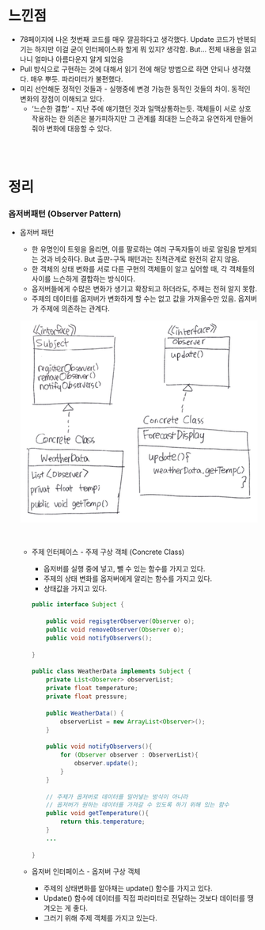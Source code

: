 <br/>

# 느낀점
- 78페이지에 나온 첫번째 코드를 매우 깔끔하다고 생각했다. Update 코드가 반복되기는 하지만 이걸 굳이 인터페이스화 할게 뭐 있지? 생각함. But… 전체 내용을 읽고 나니 얼마나 아름다운지 알게 되었음
- Pull 방식으로 구현하는 것에 대해서 읽기 전에 해당 방법으로 하면 안되나 생각했다. 매우 뿌듯. 파라미터가 불편했다.
- 미리 선언해둔 정적인 것들과 - 실행중에 변경 가능한 동적인 것들의 차이. 동적인 변화의 장점이 이해되고 있다.
    - ‘느슨한 결합’ - 지난 주에 얘기했던 것과 일맥상통하는듯. 객체들이 서로 상호작용하는 한 의존은 불가피하지만 그 관계를 최대한 느슨하고 유연하게 만들어줘야 변화에 대응할 수 있다.


<br/><br/>

# 정리

### 옵저버패턴 (Observer Pattern)

- 옵저버 패턴
    - 한 유명인이 트윗을 올리면, 이를 팔로하는 여러 구독자들이 바로 알림을 받게되는 것과 비슷하다. But 출판-구독 패턴과는 친척관계로 완전히 같지 않음.
    - 한 객체의 상태 변화를 서로 다른 구현의 객체들이 알고 싶어할 때, 각 객체들의 사이를 느슨하게 결합하는 방식이다.
    - 옵저버들에게 수많은 변화가 생기고 확장되고 하더라도, 주제는 전혀 알지 못함.
    - 주제의 데이터를 옵저버가 변화하게 할 수는 없고 값을 가져올수만 있음. 옵저버가 주제에 의존하는 관계다.
    
    ![61E6D40A-F0E1-47A0-AB84-ABB245F9E5C7.jpeg](/images/observer.png)
   
    <br/>


    - 주제 인터페이스 - 주제 구상 객체 (Concrete Class)
        - 옵저버를 실행 중에 넣고, 뺄 수 있는 함수를 가지고 있다.
        - 주제의 상태 변화를 옵저버에게 알리는 함수를 가지고 있다.
        - 상태값을 가지고 있다.
        
        ```java
        public interface Subject {
        	
        	public void regisgterObserver(Observer o);
        	public void removeObserver(Observer o);
        	public void notifyObservers(); 
        
        }
        
        public class WeatherData implements Subject {
        	private List<Observer> observerList;
        	private float temperature;
        	private float pressure;
        
        	public WeatherData() {
        		observerList = new ArrayList<Observer>();
        	}
        
        	public void notifyObservers(){
        		for (Observer observer : ObserverList){
        			observer.update();
        		}
        	}
        
        	// 주제가 옵저버로 데이터를 밀어넣는 방식이 아니라 
        	// 옵저버가 원하는 데이터를 가져갈 수 있도록 하기 위해 있는 함수
        	public void getTemperature(){
        		return this.temperature;
        	}
        	...
        
        }
        ```
        
    - 옵저버 인터페이스 - 옵저버 구상 객체
        - 주제의 상태변화를 알아채는 update() 함수를 가지고 있다.
        - Update() 함수에 데이터를 직접 파라미터로 전달하는 것보다 데이터를 땡겨오는 게 좋다.
        - 그러기 위해 주제 객체를 가지고 있는다.